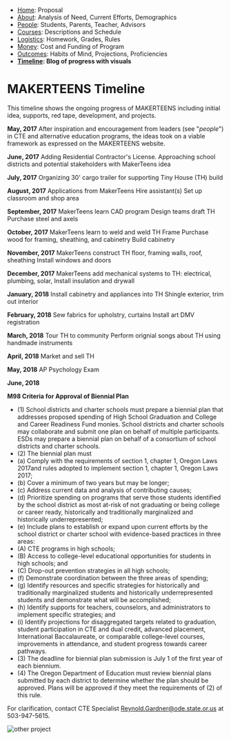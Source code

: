  - [Home](index.html): Proposal
 - [About](about.html): Analysis of Need, Current Efforts, Demographics
 - [People](people.html): Students, Parents, Teacher, Advisors
 - [Courses](courses.html): Descriptions and Schedule
 - [Logistics](logistics.html): Homework, Grades, Rules
 - [Money](money.html): Cost and Funding of Program
 - [Outcomes](outcomes.html): Habits of Mind, Projections, Proficiencies
 - **[Timeline](timeline.html): Blog of progress with visuals**

# MAKERTEENS Timeline #

This timeline shows the ongoing progress of MAKERTEENS including initial idea, supports, red tape, development, and projects.

**May, 2017**
After inspiration and encouragement from leaders (see "_people_") in CTE and alternative education programs, the ideas took on a viable framework as expressed on the MAKERTEENS website.

**June, 2017**
Adding Residential Contractor's License. Approaching school districts and potential stakeholders with MakerTeens idea

**July, 2017**
Organizing 30' cargo trailer for supporting Tiny House (TH) build

**August, 2017**
Applications from MakerTeens
Hire assistant(s)
Set up classroom and shop area

**September, 2017**
MakerTeens learn CAD program
Design teams draft TH
Purchase steel and axels

**October, 2017**
MakerTeens learn to weld and weld TH Frame
Purchase wood for framing, sheathing, and cabinetry
Build cabinetry

**November, 2017**
MakerTeens construct TH floor, framing walls, roof, sheathing
Install windows and doors

**December, 2017**
MakerTeens add mechanical systems to TH: electrical, plumbing, solar, 
Install insulation and drywall

**January, 2018**
Install cabinetry and appliances into TH
Shingle exterior, trim out interior

**February, 2018**
Sew fabrics for upholstry, curtains 
Install art
DMV registration

**March, 2018**
Tour TH to community 
Perform orignial songs about TH using handmade instruments 

**April, 2018**
Market and sell TH

**May, 2018**
AP Psychology Exam

**June, 2018**



**M98 Criteria for Approval of Biennial Plan**  

*   (1) School districts and charter schools must prepare a biennial plan that addresses proposed spending of High School Graduation and College and Career Readiness Fund monies. School districts and charter schools may collaborate and submit one plan on behalf of multiple participants. ESDs may prepare a biennial plan on behalf of a consortium of school districts and charter schools.
*   (2) The biennial plan must
*   (a) Comply with the requirements of section 1, chapter 1, Oregon Laws 2017and rules adopted to implement section 1, chapter 1, Oregon Laws 2017;
*   (b) Cover a minimum of two years but may be longer;
*   (c) Address current data and analysis of contributing causes;
*   (d) Prioritize spending on programs that serve those students identified by the school district as most at-risk of not graduating or being college or career ready, historically and traditionally marginalized and historically underrepresented;
*   (e) Include plans to establish or expand upon current efforts by the school district or charter school with evidence-based practices in three areas:
*   (A) CTE programs in high schools;
*   (B) Access to college-level educational opportunities for students in high schools; and
*   (C) Drop-out prevention strategies in all high schools;
*   (f) Demonstrate coordination between the three areas of spending;
*   (g) Identify resources and specific strategies for historically and traditionally marginalized students and historically underrepresented students and demonstrate what will be accomplished;
*   (h) Identify supports for teachers, counselors, and administrators to implement specific strategies; and
*   (i) Identify projections for disaggregated targets related to graduation, student participation in CTE and dual credit, advanced placement, International Baccalaureate, or comparable college-level courses, improvements in attendance, and student progress towards career pathways.
*   (3) The deadline for biennial plan submission is July 1 of the first year of each biennium.
*   (4) The Oregon Department of Education must review biennial plans submitted by each district to determine whether the plan should be approved. Plans will be approved if they meet the requirements of (2) of this rule.

For clarification, contact CTE Specialist Reynold.Gardner@ode.state.or.us at 503-947-5615.

<img src="https://tinyhouselistings.com/wp-content/uploads/2016/12/Students-3.jpg" alt="other project" class="inline"/>
